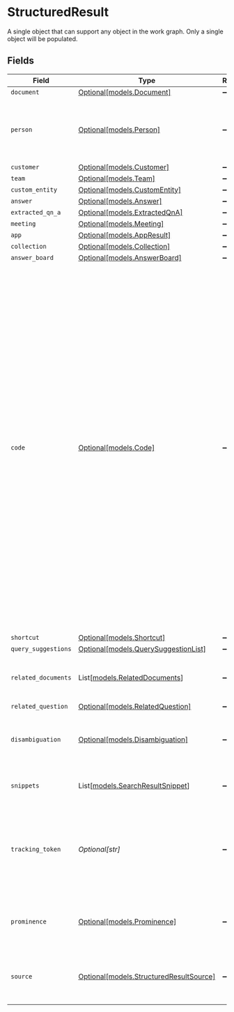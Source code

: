 # StructuredResult

A single object that can support any object in the work graph. Only a single object will be populated.


## Fields

| Field                                                                                                                                                                                                                                                                                                                                                                | Type                                                                                                                                                                                                                                                                                                                                                                 | Required                                                                                                                                                                                                                                                                                                                                                             | Description                                                                                                                                                                                                                                                                                                                                                          | Example                                                                                                                                                                                                                                                                                                                                                              |
| -------------------------------------------------------------------------------------------------------------------------------------------------------------------------------------------------------------------------------------------------------------------------------------------------------------------------------------------------------------------- | -------------------------------------------------------------------------------------------------------------------------------------------------------------------------------------------------------------------------------------------------------------------------------------------------------------------------------------------------------------------- | -------------------------------------------------------------------------------------------------------------------------------------------------------------------------------------------------------------------------------------------------------------------------------------------------------------------------------------------------------------------- | -------------------------------------------------------------------------------------------------------------------------------------------------------------------------------------------------------------------------------------------------------------------------------------------------------------------------------------------------------------------- | -------------------------------------------------------------------------------------------------------------------------------------------------------------------------------------------------------------------------------------------------------------------------------------------------------------------------------------------------------------------- |
| `document`                                                                                                                                                                                                                                                                                                                                                           | [Optional[models.Document]](../models/document.md)                                                                                                                                                                                                                                                                                                                   | :heavy_minus_sign:                                                                                                                                                                                                                                                                                                                                                   | N/A                                                                                                                                                                                                                                                                                                                                                                  |                                                                                                                                                                                                                                                                                                                                                                      |
| `person`                                                                                                                                                                                                                                                                                                                                                             | [Optional[models.Person]](../models/person.md)                                                                                                                                                                                                                                                                                                                       | :heavy_minus_sign:                                                                                                                                                                                                                                                                                                                                                   | N/A                                                                                                                                                                                                                                                                                                                                                                  | {<br/>"name": "George Clooney",<br/>"obfuscatedId": "abc123"<br/>}                                                                                                                                                                                                                                                                                                   |
| `customer`                                                                                                                                                                                                                                                                                                                                                           | [Optional[models.Customer]](../models/customer.md)                                                                                                                                                                                                                                                                                                                   | :heavy_minus_sign:                                                                                                                                                                                                                                                                                                                                                   | N/A                                                                                                                                                                                                                                                                                                                                                                  |                                                                                                                                                                                                                                                                                                                                                                      |
| `team`                                                                                                                                                                                                                                                                                                                                                               | [Optional[models.Team]](../models/team.md)                                                                                                                                                                                                                                                                                                                           | :heavy_minus_sign:                                                                                                                                                                                                                                                                                                                                                   | N/A                                                                                                                                                                                                                                                                                                                                                                  |                                                                                                                                                                                                                                                                                                                                                                      |
| `custom_entity`                                                                                                                                                                                                                                                                                                                                                      | [Optional[models.CustomEntity]](../models/customentity.md)                                                                                                                                                                                                                                                                                                           | :heavy_minus_sign:                                                                                                                                                                                                                                                                                                                                                   | N/A                                                                                                                                                                                                                                                                                                                                                                  |                                                                                                                                                                                                                                                                                                                                                                      |
| `answer`                                                                                                                                                                                                                                                                                                                                                             | [Optional[models.Answer]](../models/answer.md)                                                                                                                                                                                                                                                                                                                       | :heavy_minus_sign:                                                                                                                                                                                                                                                                                                                                                   | N/A                                                                                                                                                                                                                                                                                                                                                                  |                                                                                                                                                                                                                                                                                                                                                                      |
| `extracted_qn_a`                                                                                                                                                                                                                                                                                                                                                     | [Optional[models.ExtractedQnA]](../models/extractedqna.md)                                                                                                                                                                                                                                                                                                           | :heavy_minus_sign:                                                                                                                                                                                                                                                                                                                                                   | N/A                                                                                                                                                                                                                                                                                                                                                                  |                                                                                                                                                                                                                                                                                                                                                                      |
| `meeting`                                                                                                                                                                                                                                                                                                                                                            | [Optional[models.Meeting]](../models/meeting.md)                                                                                                                                                                                                                                                                                                                     | :heavy_minus_sign:                                                                                                                                                                                                                                                                                                                                                   | N/A                                                                                                                                                                                                                                                                                                                                                                  |                                                                                                                                                                                                                                                                                                                                                                      |
| `app`                                                                                                                                                                                                                                                                                                                                                                | [Optional[models.AppResult]](../models/appresult.md)                                                                                                                                                                                                                                                                                                                 | :heavy_minus_sign:                                                                                                                                                                                                                                                                                                                                                   | N/A                                                                                                                                                                                                                                                                                                                                                                  |                                                                                                                                                                                                                                                                                                                                                                      |
| `collection`                                                                                                                                                                                                                                                                                                                                                         | [Optional[models.Collection]](../models/collection.md)                                                                                                                                                                                                                                                                                                               | :heavy_minus_sign:                                                                                                                                                                                                                                                                                                                                                   | N/A                                                                                                                                                                                                                                                                                                                                                                  |                                                                                                                                                                                                                                                                                                                                                                      |
| `answer_board`                                                                                                                                                                                                                                                                                                                                                       | [Optional[models.AnswerBoard]](../models/answerboard.md)                                                                                                                                                                                                                                                                                                             | :heavy_minus_sign:                                                                                                                                                                                                                                                                                                                                                   | N/A                                                                                                                                                                                                                                                                                                                                                                  |                                                                                                                                                                                                                                                                                                                                                                      |
| `code`                                                                                                                                                                                                                                                                                                                                                               | [Optional[models.Code]](../models/code.md)                                                                                                                                                                                                                                                                                                                           | :heavy_minus_sign:                                                                                                                                                                                                                                                                                                                                                   | N/A                                                                                                                                                                                                                                                                                                                                                                  | {<br/>"repoName": "scio",<br/>"fileName": "README.md",<br/>"matches": [<br/>{<br/>"lineNumber": 1,<br/>"content": "Welcome to the beginning",<br/>"ranges": []<br/>},<br/>{<br/>"lineNumber": 2,<br/>"content": "Second line of the file",<br/>"ranges": []<br/>},<br/>{<br/>"lineNumber": 3,<br/>"content": "hello world hello world",<br/>"ranges": [<br/>{<br/>"startindex": 0,<br/>"endIndex": 5<br/>},<br/>{<br/>"startIndex": 12,<br/>"endIndex": 17<br/>}<br/>]<br/>}<br/>]<br/>} |
| `shortcut`                                                                                                                                                                                                                                                                                                                                                           | [Optional[models.Shortcut]](../models/shortcut.md)                                                                                                                                                                                                                                                                                                                   | :heavy_minus_sign:                                                                                                                                                                                                                                                                                                                                                   | N/A                                                                                                                                                                                                                                                                                                                                                                  |                                                                                                                                                                                                                                                                                                                                                                      |
| `query_suggestions`                                                                                                                                                                                                                                                                                                                                                  | [Optional[models.QuerySuggestionList]](../models/querysuggestionlist.md)                                                                                                                                                                                                                                                                                             | :heavy_minus_sign:                                                                                                                                                                                                                                                                                                                                                   | N/A                                                                                                                                                                                                                                                                                                                                                                  |                                                                                                                                                                                                                                                                                                                                                                      |
| `related_documents`                                                                                                                                                                                                                                                                                                                                                  | List[[models.RelatedDocuments](../models/relateddocuments.md)]                                                                                                                                                                                                                                                                                                       | :heavy_minus_sign:                                                                                                                                                                                                                                                                                                                                                   | A list of documents related to this structured result.                                                                                                                                                                                                                                                                                                               |                                                                                                                                                                                                                                                                                                                                                                      |
| `related_question`                                                                                                                                                                                                                                                                                                                                                   | [Optional[models.RelatedQuestion]](../models/relatedquestion.md)                                                                                                                                                                                                                                                                                                     | :heavy_minus_sign:                                                                                                                                                                                                                                                                                                                                                   | N/A                                                                                                                                                                                                                                                                                                                                                                  |                                                                                                                                                                                                                                                                                                                                                                      |
| `disambiguation`                                                                                                                                                                                                                                                                                                                                                     | [Optional[models.Disambiguation]](../models/disambiguation.md)                                                                                                                                                                                                                                                                                                       | :heavy_minus_sign:                                                                                                                                                                                                                                                                                                                                                   | A disambiguation between multiple entities with the same name                                                                                                                                                                                                                                                                                                        |                                                                                                                                                                                                                                                                                                                                                                      |
| `snippets`                                                                                                                                                                                                                                                                                                                                                           | List[[models.SearchResultSnippet](../models/searchresultsnippet.md)]                                                                                                                                                                                                                                                                                                 | :heavy_minus_sign:                                                                                                                                                                                                                                                                                                                                                   | Any snippets associated to the populated object.                                                                                                                                                                                                                                                                                                                     |                                                                                                                                                                                                                                                                                                                                                                      |
| `tracking_token`                                                                                                                                                                                                                                                                                                                                                     | *Optional[str]*                                                                                                                                                                                                                                                                                                                                                      | :heavy_minus_sign:                                                                                                                                                                                                                                                                                                                                                   | An opaque token that represents this particular result in this particular query. To be used for /feedback reporting.                                                                                                                                                                                                                                                 |                                                                                                                                                                                                                                                                                                                                                                      |
| `prominence`                                                                                                                                                                                                                                                                                                                                                         | [Optional[models.Prominence]](../models/prominence.md)                                                                                                                                                                                                                                                                                                               | :heavy_minus_sign:                                                                                                                                                                                                                                                                                                                                                   | The level of visual distinction that should be given to a result.                                                                                                                                                                                                                                                                                                    |                                                                                                                                                                                                                                                                                                                                                                      |
| `source`                                                                                                                                                                                                                                                                                                                                                             | [Optional[models.StructuredResultSource]](../models/structuredresultsource.md)                                                                                                                                                                                                                                                                                       | :heavy_minus_sign:                                                                                                                                                                                                                                                                                                                                                   | Source context for this result. Possible values depend on the result type.                                                                                                                                                                                                                                                                                           |                                                                                                                                                                                                                                                                                                                                                                      |